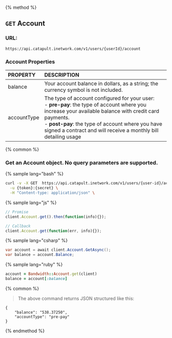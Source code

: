{% method %}
## <code class="get">GET</code> Account


### URL:

`https://api.catapult.inetwork.com/v1/users/{userId}/account`

### Account Properties
| PROPERTY    | DESCRIPTION                                                                                                                                                                                                                                                                          |
|:------------|:-------------------------------------------------------------------------------------------------------------------------------------------------------------------------------------------------------------------------------------------------------------------------------------|
| balance     | Your account balance in dollars, as a string; the currency symbol is not included.                                                                                                                                                                                                   |
| accountType | The type of account configured for your user:<br>  - **pre-pay**: the type of account where you increase your available balance with credit card payments. <br> - **post-pay**: the type of account where you have signed a contract and will receive a monthly bill detailing usage |



{% common %}
### Get an Account object. No query parameters are supported.

{% sample lang="bash" %}
```bash
curl -v -X GET  https://api.catapult.inetwork.com/v1/users/{user-id}/account \
  -u {token}:{secret} \
  -H "Content-type: application/json" \
```
{% sample lang="js" %}
```javascript
// Promise
client.Account.get().then(function(info){});

// Callback
client.Account.get(function(err, info){});
```

{% sample lang="csharp" %}
```csharp
var account = await client.Account.GetAsync();
var balance = account.Balance;
```

{% sample lang="ruby" %}
```ruby
account = Bandwidth::Account.get(client)
balance = account[:balance]
```
{% common %}
>The above command returns JSON structured like this:

```
{
	"balance": "538.37250",
	"accountType": "pre-pay"
}
```

{% endmethod %}
